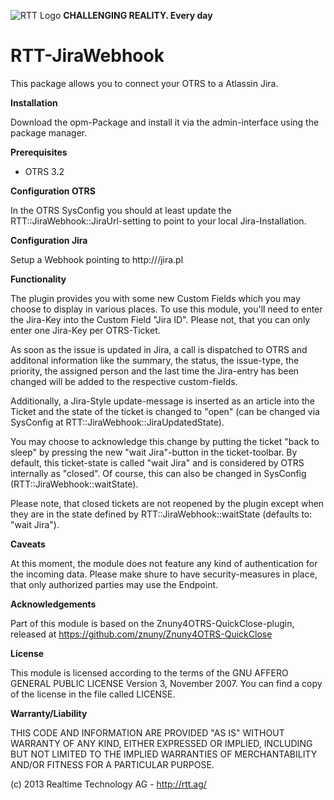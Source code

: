 ![RTT Logo](http://www.rtt.ag/static/system/modules/com.realtimetechnology.corporatewebsite/1.5.7/resources/img/logo_rtt.png) **CHALLENGING REALITY. Every day**

RTT-JiraWebhook
===============

This package allows you to connect your OTRS to a Atlassin Jira.

**Installation**

Download the opm-Package and install it via the admin-interface using the package manager.

**Prerequisites**

- OTRS 3.2

**Configuration OTRS**

In the OTRS SysConfig you should at least update the RTT::JiraWebhook::JiraUrl-setting to point to your local Jira-Installation.

**Configuration Jira**

Setup a Webhook pointing to http://<your-otrs>/jira.pl

**Functionality**

The plugin provides you with some new Custom Fields which you may choose to display in various places. To use this module, you'll need to enter the Jira-Key into the Custom Field "Jira ID". Please not, that you can only enter one Jira-Key per OTRS-Ticket.

As soon as the issue is updated in Jira, a call is dispatched to OTRS and additonal information like the summary, the status, the issue-type, the priority, the assigned person and the last time the Jira-entry has been changed will be added to the respective custom-fields.

Additionally, a Jira-Style update-message is inserted as an article into the Ticket and the state of the ticket is changed to "open" (can be changed via SysConfig at RTT::JiraWebhook::JiraUpdatedState).

You may choose to acknowledge this change by putting the ticket "back to sleep" by pressing the new "wait Jira"-button in the ticket-toolbar. By default, this ticket-state is called "wait Jira" and is considered by OTRS internally as "closed". Of course, this can also be changed in SysConfig (RTT::JiraWebhook::waitState).

Please note, that closed tickets are not reopened by the plugin except when they are in the state defined by RTT::JiraWebhook::waitState (defaults to: "wait Jira").

**Caveats**

At this moment, the module does not feature any kind of authentication for the incoming data. Please make shure to have security-measures in place, that only authorized parties may use the Endpoint.

**Acknowledgements**

Part of this module is based on the Znuny4OTRS-QuickClose-plugin, released at https://github.com/znuny/Znuny4OTRS-QuickClose

**License**

This module is licensed according to the terms of the GNU AFFERO GENERAL PUBLIC LICENSE Version 3, November 2007. You can find a copy of the license in the file called LICENSE.

**Warranty/Liability**

THIS CODE AND INFORMATION ARE PROVIDED "AS IS" WITHOUT WARRANTY OF ANY KIND, EITHER EXPRESSED OR IMPLIED, INCLUDING BUT NOT LIMITED TO THE IMPLIED WARRANTIES OF MERCHANTABILITY AND/OR FITNESS FOR A PARTICULAR PURPOSE.


(c) 2013 Realtime Technology AG - http://rtt.ag/
